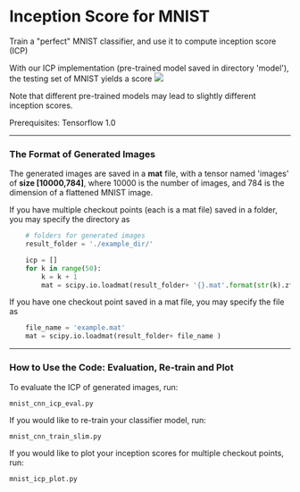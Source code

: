 # Inception Score for MNIST

Train a "perfect" MNIST classifier, and use it to compute inception score (ICP)

With our ICP implementation (pre-trained model saved in directory 'model'), the testing set of MNIST yields a score 
<img src="https://latex.codecogs.com/gif.latex?$\bf{9.8793~\pm~0.0614}$" />

Note that different pre-trained models may lead to slightly different inception scores.

Prerequisites: Tensorflow 1.0

-----
### The Format of Generated Images 

The generated images are saved in a **mat** file, with a tensor named 'images' of **size [10000,784]**, where 10000 is the number of images, and 784 is the dimension of a flattened MNIST image.


If you have multiple checkout points (each is a mat file) saved in a folder, you may specify the directory as

```Python
    # folders for generated images
    result_folder = './example_dir/'

    icp = []
    for k in range(50):
        k = k + 1
        mat = scipy.io.loadmat(result_folder+ '{}.mat'.format(str(k).zfill(3)))
```

If you have one checkout point saved in a mat file, you may specify the file as

```Python
    file_name = 'example.mat'
    mat = scipy.io.loadmat(result_folder+ file_name )
```

-----

### How to Use the Code: Evaluation, Re-train and Plot

To evaluate the ICP of generated images, run:

    mnist_cnn_icp_eval.py
    
If you would like to re-train your classifier model, run:

    mnist_cnn_train_slim.py
    
    
If you would like to plot your inception scores for multiple checkout points, run:

    mnist_icp_plot.py
    
